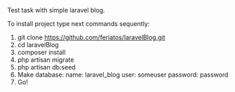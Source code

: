 Test task with simple laravel blog.

To install project type next commands sequently:

1. git clone https://github.com/feriatos/laravelBlog.git
2. cd laravelBlog
3. composer install
4. php artisan migrate
5. php artisan db:seed
6. Make database:
name: laravel_blog
user: someuser
password: password
7. Go!
